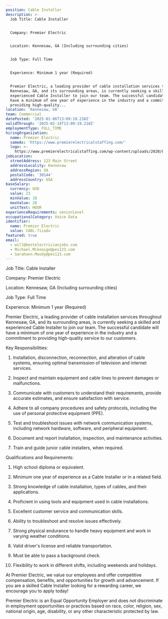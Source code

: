 ```yaml
---
position: Cable Installer
description: >-
  Job Title: Cable Installer


  Company: Premier Electric


  Location: Kennesaw, GA (Including surrounding cities)


  Job Type: Full Time


  Experience: Minimum 1 year (Required)


  Premier Electric, a leading provider of cable installation services throughout
  Kennesaw, GA, and its surrounding areas, is currently seeking a skilled and
  experienced Cable Installer to join our team. The successful candidate will
  have a minimum of one year of experience in the industry and a commitment to
  providing high-quality...
location: 'Kennesaw, GA'
team: Commercial
datePosted: '2025-01-06T13:09:19.210Z'
validThrough: '2025-02-14T13:09:19.210Z'
employmentType: FULL_TIME
hiringOrganization:
  name: Premier Electric
  sameAs: 'https://www.premierelectricalstaffing.com/'
  logo: >-
    https://www.premierelectricalstaffing.com/wp-content/uploads/2020/05/Premier-Electrical-Staffing-logo.png
jobLocation:
  streetAddress: 123 Main Street
  addressLocality: Kennesaw
  addressRegion: GA
  postalCode: '30144'
  addressCountry: USA
baseSalary:
  currency: USD
  value: 23
  minValue: 18
  maxValue: 28
  unitText: HOUR
experienceRequirements: seniorLevel
occupationalCategory: Voice Data
identifier:
  name: Premier Electric
  value: CABL-7iiadu
featured: true
email:
  - will@bestelectricianjobs.com
  - Michael.Mckeaige@pes123.com
  - Sarahann.Moody@pes123.com
---
```




Job Title: Cable Installer

Company: Premier Electric

Location: Kennesaw, GA (Including surrounding cities)

Job Type: Full Time

Experience: Minimum 1 year (Required)

Premier Electric, a leading provider of cable installation services throughout Kennesaw, GA, and its surrounding areas, is currently seeking a skilled and experienced Cable Installer to join our team. The successful candidate will have a minimum of one year of experience in the industry and a commitment to providing high-quality service to our customers.

Key Responsibilities:

1. Installation, disconnection, reconnection, and alteration of cable systems, ensuring optimal transmission of television and internet services. 

2. Inspect and maintain equipment and cable lines to prevent damages or malfunctions.

3. Communicate with customers to understand their requirements, provide accurate estimates, and ensure satisfaction with service.

4. Adhere to all company procedures and safety protocols, including the use of personal protective equipment (PPE).

5. Test and troubleshoot issues with network communication systems, including network hardware, software, and peripheral equipment.

6. Document and report installation, inspection, and maintenance activities.

7. Train and guide junior cable installers, when required.

Qualifications and Requirements:

1. High school diploma or equivalent.

2. Minimum one year of experience as a Cable Installer or in a related field.

3. Strong knowledge of cable installation, types of cables, and their applications.

4. Proficient in using tools and equipment used in cable installations.

5. Excellent customer service and communication skills.

6. Ability to troubleshoot and resolve issues effectively.

7. Strong physical endurance to handle heavy equipment and work in varying weather conditions.

8. Valid driver's license and reliable transportation.

9. Must be able to pass a background check.

10. Flexibility to work in different shifts, including weekends and holidays.

At Premier Electric, we value our employees and offer competitive compensation, benefits, and opportunities for growth and advancement. If you are a skilled Cable Installer looking for a rewarding career, we encourage you to apply today!

Premier Electric is an Equal Opportunity Employer and does not discriminate in employment opportunities or practices based on race, color, religion, sex, national origin, age, disability, or any other characteristic protected by law.
